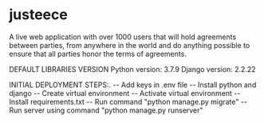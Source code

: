 # justeece

A live web application with over 1000 users that will hold agreements between parties, from anywhere in the world and do anything possible to ensure that all parties honor the terms of agreements.

DEFAULT LIBRARIES VERSION
    Python version: 3.7.9
    Django version: 2.2.22

INITIAL DEPLOYMENT STEPS:.
    -- Add keys in .env file
    -- Install python and django
    -- Create virtual environment 
    -- Activate virtual environment
    -- Install requirements.txt 
    -- Run command "python manage.py migrate"
    -- Run server using command "python manage.py runserver"
